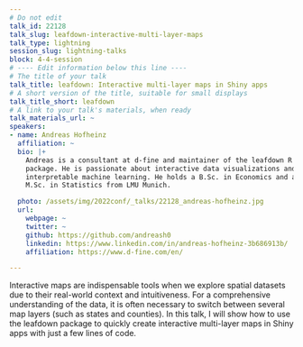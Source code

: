 ```yaml
---
# Do not edit
talk_id: 22128
talk_slug: leafdown-interactive-multi-layer-maps
talk_type: lightning
session_slug: lightning-talks
block: 4-4-session
# ---- Edit information below this line ----
# The title of your talk
talk_title: leafdown: Interactive multi-layer maps in Shiny apps
# A short version of the title, suitable for small displays
talk_title_short: leafdown
# A link to your talk's materials, when ready
talk_materials_url: ~
speakers:
- name: Andreas Hofheinz
  affiliation: ~
  bio: |+
    Andreas is a consultant at d-fine and maintainer of the leafdown R
    package. He is passionate about interactive data visualizations and
    interpretable machine learning. He holds a B.Sc. in Economics and an
    M.Sc. in Statistics from LMU Munich.

  photo: /assets/img/2022conf/_talks/22128_andreas-hofheinz.jpg
  url:
    webpage: ~
    twitter: ~
    github: https://github.com/andreash0
    linkedin: https://www.linkedin.com/in/andreas-hofheinz-3b686913b/
    affiliation: https://www.d-fine.com/en/

---
```


<!-- ABSTRACT ----
Please write abstract below. You may use simple markdown (links, code style, bold, italics)
-->

Interactive maps are indispensable tools when we explore spatial datasets due
to their real-world context and intuitiveness. For a comprehensive understanding
of the data, it is often necessary to switch between several map layers (such as
states and counties). In this talk, I will show how to use the leafdown package
to quickly create interactive multi-layer maps in Shiny apps with just a few
lines of code.
